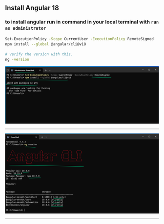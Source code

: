 ## Install Angular 18

### to install angular run in command in your local terminal with `run as administrator`
```bash
Set-ExecutionPolicy -Scope CurrentUser -ExecutionPolicy RemoteSigned
npm install --global @angular/cli@v18

# verify the version with this.
ng -version
```

![](./img/angular001.png)
<hr>
  
![](./img/angular002.png)
<hr>
  
